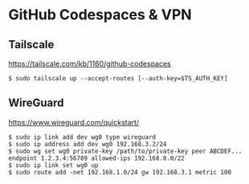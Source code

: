 # GitHub Codespaces & VPN

## Tailscale

https://tailscale.com/kb/1160/github-codespaces

```
$ sudo tailscale up --accept-routes [--auth-key=$TS_AUTH_KEY]
```

## WireGuard

https://www.wireguard.com/quickstart/

```
$ sudo ip link add dev wg0 type wireguard
$ sudo ip address add dev wg0 192.168.3.2/24
$ sudo wg set wg0 private-key /path/to/private-key peer ABCDEF... endpoint 1.2.3.4:56789 allowed-ips 192.168.0.0/22
$ sudo ip link set wg0 up
$ sudo route add -net 192.168.1.0/24 gw 192.168.3.1 metric 100
```
